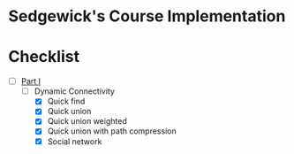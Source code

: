 # Sedgewick's Course Implementation

# Checklist

- [ ] [Part I](https://www.coursera.org/learn/algorithms-part1/)
    - [ ] Dynamic Connectivity
        - [x] Quick find
        - [x] Quick union
        - [x] Quick union weighted
        - [x] Quick union with path compression
        - [x] Social network
